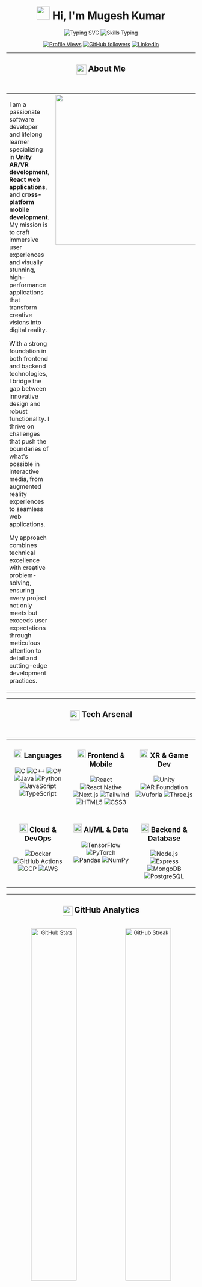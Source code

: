<div align="center">

# <img src="https://raw.githubusercontent.com/MartinHeinz/MartinHeinz/master/wave.gif" width="35px"> Hi, I'm Mugesh Kumar

<img src="https://readme-typing-svg.demolab.com?font=JetBrains+Mono&weight=700&size=28&duration=3000&pause=1000&color=9333EA&center=true&vCenter=true&multiline=true&repeat=false&width=800&height=100&lines=Software+Developer+%7C+Creative+Technologist;Building+Immersive+Digital+Experiences" alt="Typing SVG" />

<img src="https://readme-typing-svg.demolab.com?font=Fira+Code&weight=500&size=18&duration=2500&pause=800&color=7C3AED&center=true&vCenter=true&width=750&lines=Unity+AR%2FVR+Development+Specialist;React+%26+React+Native+Developer;AI%2FML+Integration+Expert;Cloud+%26+DevOps+Enthusiast" alt="Skills Typing" />

<br/>

[![Profile Views](https://komarev.com/ghpvc/?username=Mugeshkumar-2005&style=flat-square&color=9333ea&label=Profile+Views)](https://github.com/Mugeshkumar-2005)
[![GitHub followers](https://img.shields.io/github/followers/Mugeshkumar-2005?style=flat-square&color=7c3aed&logo=github)](https://github.com/Mugeshkumar-2005?tab=followers)
[![LinkedIn](https://img.shields.io/badge/Connect-0077B5?style=flat-square&logo=linkedin&logoColor=white)](https://www.linkedin.com/in/mugesh-kumar-m-5b5591290/)

</div>

---

<div align="center">

## <img src="https://api.iconify.design/ph/user-bold.svg?color=%239333ea" width="26" align="center"/> About Me

</div>

<br/>

<div align="center">
<table>
<tr>
<td width="50%" valign="top">

I am a passionate software developer and lifelong learner specializing in **Unity AR/VR development**, **React web applications**, and **cross-platform mobile development**. My mission is to craft immersive user experiences and visually stunning, high-performance applications that transform creative visions into digital reality.

With a strong foundation in both frontend and backend technologies, I bridge the gap between innovative design and robust functionality. I thrive on challenges that push the boundaries of what's possible in interactive media, from augmented reality experiences to seamless web applications.

My approach combines technical excellence with creative problem-solving, ensuring every project not only meets but exceeds user expectations through meticulous attention to detail and cutting-edge development practices.

</td>
<td width="50%" valign="top" align="center">

<img src="https://user-images.githubusercontent.com/74038190/212749447-bfb7e725-6987-49d9-ae85-2015e3e7cc41.gif" width="400">


</td>
</tr>
</table>
</div>

---

<div align="center">

## <img src="https://api.iconify.design/grommet-icons/configure.svg?color=%239333ea" width="26" align="center"/> Tech Arsenal

</div>

<br/>

<table align="center">
<tr>
<td valign="top" width="33%">

<div align="center">

### <img src="https://api.iconify.design/vscode-icons/file-type-light-code.svg" width="22"/> Languages

![C](https://img.shields.io/badge/C-00599C?style=for-the-badge&logo=c&logoColor=white)
![C++](https://img.shields.io/badge/C++-00599C?style=for-the-badge&logo=cplusplus&logoColor=white)
![C#](https://img.shields.io/badge/C%23-239120?style=for-the-badge&logo=csharp&logoColor=white)
![Java](https://img.shields.io/badge/Java-ED8B00?style=for-the-badge&logo=openjdk&logoColor=white)
![Python](https://img.shields.io/badge/Python-3776AB?style=for-the-badge&logo=python&logoColor=white)
![JavaScript](https://img.shields.io/badge/JavaScript-F7DF1E?style=for-the-badge&logo=javascript&logoColor=black)
![TypeScript](https://img.shields.io/badge/TypeScript-3178C6?style=for-the-badge&logo=typescript&logoColor=white)

</div>
</td>

<td valign="top" width="33%">

<div align="center">

### <img src="https://api.iconify.design/bi/palette-fill.svg?color=%23a855f7" width="22"/> Frontend & Mobile

![React](https://img.shields.io/badge/React-61DAFB?style=for-the-badge&logo=react&logoColor=black)
![React Native](https://img.shields.io/badge/React_Native-61DAFB?style=for-the-badge&logo=react&logoColor=black)
![Next.js](https://img.shields.io/badge/Next.js-000000?style=for-the-badge&logo=nextdotjs&logoColor=white)
![Tailwind](https://img.shields.io/badge/Tailwind-06B6D4?style=for-the-badge&logo=tailwindcss&logoColor=white)
![HTML5](https://img.shields.io/badge/HTML5-E34F26?style=for-the-badge&logo=html5&logoColor=white)
![CSS3](https://img.shields.io/badge/CSS3-1572B6?style=for-the-badge&logo=css3&logoColor=white)

</div>
</td>

<td valign="top" width="33%">

<div align="center">

### <img src="https://api.iconify.design/mdi/google-cardboard.svg?color=%23c084fc" width="22"/> XR & Game Dev

![Unity](https://img.shields.io/badge/Unity-000000?style=for-the-badge&logo=unity&logoColor=white)
![AR Foundation](https://img.shields.io/badge/AR_Foundation-000000?style=for-the-badge&logo=unity&logoColor=white)
![Vuforia](https://img.shields.io/badge/Vuforia-00ACC1?style=for-the-badge&logo=vuforia&logoColor=white)
![Three.js](https://img.shields.io/badge/Three.js-000000?style=for-the-badge&logo=threedotjs&logoColor=white)

</div>
</td>
</tr>

<tr>
<td valign="top" width="33%">

<div align="center">

### <img src="https://api.iconify.design/mdi/cloud-outline.svg?color=%239333ea" width="22"/> Cloud & DevOps

![Docker](https://img.shields.io/badge/Docker-2496ED?style=for-the-badge&logo=docker&logoColor=white)
![GitHub Actions](https://img.shields.io/badge/GitHub_Actions-2088FF?style=for-the-badge&logo=github-actions&logoColor=white)
![GCP](https://img.shields.io/badge/GCP-4285F4?style=for-the-badge&logo=google-cloud&logoColor=white)
![AWS](https://img.shields.io/badge/AWS-232F3E?style=for-the-badge&logo=amazon-aws&logoColor=white)

</div>
</td>

<td valign="top" width="33%">

<div align="center">

### <img src="https://api.iconify.design/carbon/machine-learning-model.svg?color=%237c3aed" width="22"/> AI/ML & Data

![TensorFlow](https://img.shields.io/badge/TensorFlow-FF6F00?style=for-the-badge&logo=tensorflow&logoColor=white)
![PyTorch](https://img.shields.io/badge/PyTorch-EE4C2C?style=for-the-badge&logo=pytorch&logoColor=white)
![Pandas](https://img.shields.io/badge/Pandas-150458?style=for-the-badge&logo=pandas&logoColor=white)
![NumPy](https://img.shields.io/badge/NumPy-013243?style=for-the-badge&logo=numpy&logoColor=white)

</div>
</td>

<td valign="top" width="33%">

<div align="center">

### <img src="https://api.iconify.design/carbon/data-base.svg?color=%23a855f7" width="22"/> Backend & Database

![Node.js](https://img.shields.io/badge/Node.js-339933?style=for-the-badge&logo=nodedotjs&logoColor=white)
![Express](https://img.shields.io/badge/Express-000000?style=for-the-badge&logo=express&logoColor=white)
![MongoDB](https://img.shields.io/badge/MongoDB-47A248?style=for-the-badge&logo=mongodb&logoColor=white)
![PostgreSQL](https://img.shields.io/badge/PostgreSQL-4169E1?style=for-the-badge&logo=postgresql&logoColor=white)

</div>
</td>
</tr>
</table>

---

<div align="center">

## <img src="https://api.iconify.design/icon-park-outline/data-sheet.svg?color=%239333ea" width="26" align="center"/> GitHub Analytics

</div>

<br/>

<div align="center">
<img width="49%" src="https://github-readme-stats.vercel.app/api?username=Mugeshkumar-2005&show_icons=true&theme=midnight-purple&hide_border=true&bg_color=0D1117&title_color=9333EA&icon_color=A855F7&text_color=C9D1D9&ring_color=9333EA" alt="GitHub Stats"/>
<img width="49%" src="https://github-readme-streak-stats.herokuapp.com/?user=Mugeshkumar-2005&theme=midnight-purple&hide_border=true&background=0D1117&ring=9333EA&fire=A855F7&currStreakLabel=C084FC" alt="GitHub Streak"/>
</div>

<div align="center">
<img width="60%" src="https://github-readme-stats.vercel.app/api/top-langs/?username=Mugeshkumar-2005&layout=compact&theme=midnight-purple&hide_border=true&bg_color=0D1117&title_color=9333EA&text_color=C9D1D9&langs_count=8" alt="Top Languages"/>
</div>

---

<div align="center">

## <img src="https://api.iconify.design/mdi/target-arrow.svg?color=%239333ea" width="26" align="center"/> Current Focus

</div>

<br/>

<table align="center">
<tr>
<td valign="top" width="50%">

### <img src="https://api.iconify.design/mdi/code-braces.svg?color=%23a855f7" width="20"/> Working On

<img src="https://api.iconify.design/mdi/virtual-reality.svg?color=%239333ea" width="18"/> Cutting-edge AR/VR projects using Unity and AR Foundation

<img src="https://api.iconify.design/mdi/react.svg?color=%239333ea" width="18"/> Scalable React web applications with modern architecture

<img src="https://api.iconify.design/mdi/cellphone-link.svg?color=%239333ea" width="18"/> Cross-platform mobile apps with seamless cloud integration

<img src="https://api.iconify.design/mdi/robot-outline.svg?color=%239333ea" width="18"/> Integrating AI/ML models into real-world production applications

<img src="https://api.iconify.design/mdi/cube-outline.svg?color=%239333ea" width="18"/> Interactive 3D web experiences using Three.js and WebGL

</td>
<td valign="top" width="50%">

### <img src="https://api.iconify.design/carbon/brain.svg?color=%23a855f7" width="20"/> Currently Learning

<img src="https://api.iconify.design/mdi/gamepad-variant-outline.svg?color=%237c3aed" width="18"/> Advanced Unity game mechanics and multiplayer networking

<img src="https://api.iconify.design/mdi/web.svg?color=%237c3aed" width="18"/> Progressive Web Apps (PWA) and modern deployment strategies

<img src="https://api.iconify.design/mdi/flutter.svg?color=%237c3aed" width="18"/> Deepening expertise in Flutter and cross-platform development

<img src="https://api.iconify.design/mdi/video-vintage.svg?color=%237c3aed" width="18"/> Professional video editing and post-production with DaVinci Resolve

<img src="https://api.iconify.design/mdi/glasses.svg?color=%237c3aed" width="18"/> WebXR and immersive web technologies for browser-based experiences

</td>
</tr>
</table>

---

<div align="center">

## <img src="https://api.iconify.design/mdi/handshake-outline.svg?color=%239333ea" width="26" align="center"/> Let's Collaborate

</div>

<br/>

<div align="center">

I'm always excited to collaborate on innovative and challenging projects. Let's build something amazing together if you're working on:

<img src="https://api.iconify.design/mdi/virtual-reality.svg?color=%239333ea" width="18"/> **Immersive AR/VR Experiences** • <img src="https://api.iconify.design/mdi/gamepad-variant-outline.svg?color=%23a855f7" width="18"/> **Interactive Games & Simulations** • <img src="https://api.iconify.design/mdi/web.svg?color=%237c3aed" width="18"/> **Creative Web Applications**

<img src="https://api.iconify.design/mdi/robot-outline.svg?color=%23c084fc" width="18"/> **AI/ML Integration Projects** • <img src="https://api.iconify.design/mdi/cellphone-link.svg?color=%239333ea" width="18"/> **Cross-Platform Mobile Apps** • <img src="https://api.iconify.design/mdi/palette-outline.svg?color=%23a855f7" width="18"/> **Unique Portfolio Websites**

</div>

---

<div align="center">

## <img src="https://api.iconify.design/basil/envelope-outline.svg?color=%239333ea" width="26" align="center"/> Connect With Me

<br/>

[![LinkedIn](https://img.shields.io/badge/LinkedIn-0077B5?style=for-the-badge&logo=linkedin&logoColor=white)](https://www.linkedin.com/in/mugesh-kumar-m-5b5591290/)
[![Twitter](https://img.shields.io/badge/X-000000?style=for-the-badge&logo=x&logoColor=white)](https://x.com/mugesh_27/)
[![Instagram](https://img.shields.io/badge/Instagram-E4405F?style=for-the-badge&logo=instagram&logoColor=white)](https://www.instagram.com/its_mugesh27/)
[![Gmail](https://img.shields.io/badge/Gmail-D14836?style=for-the-badge&logo=gmail&logoColor=white)](mailto:mugeshkumar971@gmail.com)
[![GitHub](https://img.shields.io/badge/GitHub-181717?style=for-the-badge&logo=github&logoColor=white)](https://github.com/Mugeshkumar-2005)

<br/>

### <img src="https://api.iconify.design/mdi/format-quote-close.svg?color=%23a855f7" width="22"/> The best way to predict the future is to create it.

<br/>

<img src="https://capsule-render.vercel.app/api?type=waving&color=gradient&customColorList=24,20,16&height=150&section=footer&text=Thanks%20for%20visiting!&fontSize=35&fontColor=fff&animation=twinkling&fontAlignY=75" width="100%"/>

</div>
